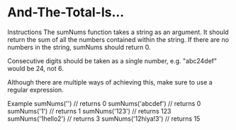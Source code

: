 # And-The-Total-Is...

Instructions
The sumNums function takes a string as an argument. It should return the sum of all the numbers contained within the string. If there are no numbers in the string, sumNums should return 0.

Consecutive digits should be taken as a single number, e.g. "abc24def" would be 24, not 6.

Although there are multiple ways of achieving this, make sure to use a regular expression.

Example
sumNums('') // returns 0
sumNums('abcdef') // returns 0
sumNums('1') // returns 1
sumNums('123') // returns 123
sumNums('1hello2') // returns 3
sumNums('12hiya!3') // returns 15
